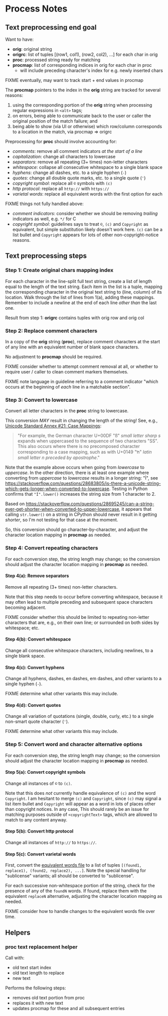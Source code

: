 # Process Notes

## Text preprocessing end goal

Want to have:

* **orig**: original string
* **origrc**: list of tuples [(row1, col1), (row2, col2), ...] for each char in orig
* **proc**: processed string ready for matching
* **procmap**: list of corresponding indices in orig for each char in proc
  - will include preceding character's index for e.g. newly inserted chars

FIXME eventually, may want to track start + end values in procmap

The **procmap** pointers to the index in the **orig** string are tracked for several reasons:

1. using the corresponding portion of the **orig** string when processing regular expressions in `<alt>` tags;
2. on errors, being able to communicate back to the user or caller the original position of the match failure; and
3. being able to show (via UI or otherwise) which row/column corresponds to a location in the match, via procmap => origrc

Preprocessing for **proc** should involve accounting for:

* _comments_: remove all comment indicators _at the start of a line_
* _capitalization_: change all characters to lowercase
* _separators_: remove all repeating (3+ times) non-letter characters
* _whitespace_: collapse all consecutive whitespace to a single blank space
* _hyphens_: change all dashes, etc. to a single hyphen (`-`)
* _quotes_: change all double quote marks, etc. to a single quote (`'`)
* _copyright symbol_: replace all `©` symbols with `(c)`
* _http protocol_: replace all `http://` with `https://`
* _varietal words_: replace all equivalent words with the first option for each

FIXME things not fully handled above:

* _comment indicators_: consider whether we should be removing _trailing_ indicators as well, e.g. `*/` for C
* _copyright symbol_: guidelines says to treat `©`, `(c)` and `Copyright` as equivalent, but simple substitution likely doesn't work here. `(c)` can be a list bullet and `Copyright` appears for lots of other non-copyright-notice reasons.

## Text preprocessing steps

### Step 1: Create original chars mapping index

For each character in the line-split full text string, create a list of length equal to the length of the text string.
Each item in the list is a tuple, mapping the corresponding character in the original text string to (line, column) of its location.
Walk through the list of lines from 1(a), adding these mappings.
Remember to include a newline at the end of each line _other than_ the last one.

Result from step 1: **origrc** contains tuples with orig row and orig col

### Step 2: Replace comment characters

In a copy of the **orig** string (**proc**), replace comment characters at the start of any line with an equivalent number of blank space characters.

No adjustment to **procmap** should be required.

FIXME consider whether to attempt comment removal at all, or whether to require user / caller to clean comment markers themselves.

FIXME note language in guideline referring to a comment indicator "which occurs at the beginning of _each_ line in a matchable section".

### Step 3: Convert to lowercase

Convert all letter characters in the **proc** string to lowercase.

This conversion _MAY_ result in changing the length of the string!
See, e.g., [Unicode Standard Annex #21: Case Mappings](https://www.unicode.org/reports/tr21/tr21-5.html):

> "For example, the German character U+00DF "ß" _small letter sharp s_ expands when uppercased to the sequence of two characters "SS". This also occurs where there is no precomposed character corresponding to a case mapping, such as with U+0149 "ŉ" _latin small letter n preceded by apostrophe_."

Note that the example above occurs when going from _lowercase_ to _uppercase_.
In the other direction, there is at least one example where converting from _uppercase_ to _lowercase_ results in a longer string: "İ", see https://stackoverflow.com/questions/28683805/is-there-a-unicode-string-which-gets-longer-when-converted-to-lowercase.
Testing in Python confirms that `"İ".lower()` increases the string size from 1 character to 2.

Based on https://stackoverflow.com/questions/28695245/can-a-string-ever-get-shorter-when-converted-to-upper-lowercase, it appears that calling `str.lower()` on a string in CPython should never result in it getting _shorter_, so I'm not testing for that case at the moment.

So, this conversion should go character-by-character, and adjust the character location mapping in **procmap** as needed.

### Step 4: Convert repeating characters

For each conversion step, the string length may change; so the conversion should adjust the character location mapping in **procmap** as needed.

#### Step 4(a): Remove separators

Remove all repeating (3+ times) non-letter characters.

Note that this step needs to occur before converting whitespace, because it may often lead to multiple preceding and subsequent space characters becoming adjacent.

FIXME consider whether this should be limited to repeating non-letter characters that are, e.g., on their own line; or surrounded on both sides by whitespace; etc.

#### Step 4(b): Convert whitespace

Change all consecutive whitespace characters, including newlines, to a single blank space.

#### Step 4(c): Convert hyphens

Change all hyphens, dashes, en dashes, em dashes, and other variants to a single hyphen (`-`).

FIXME determine what other variants this may include.

#### Step 4(d): Convert quotes

Change all variation of quotations (single, double, curly, etc.) to a single non-smart quote character (`'`).

FIXME determine what other variants this may include.

### Step 5: Convert word and character alternative options

For each conversion step, the string length may change; so the conversion should adjust the character location mapping in **procmap** as needed.

#### Step 5(a): Convert copyright symbols

Change all instances of `©` to `(c)`.

Note that this does _not_ currently handle equivalence of `(c)` and the word `Copyright`.
I am hesitant to merge `(c)` and `Copyright`, since `(c)` may signal a list item bullet and `Copyright` will appear as a word in lots of places other than copyright notices.
In any case, This should rarely be an issue for matching purposes outside of `<copyrightText>` tags, which are allowed to match to any content anyway.

#### Step 5(b): Convert http protocol

Change all instances of `http://` to `https://`.

#### Step 5(c): Convert varietal words

First, convert the [equivalent words file](https://spdx.org/licenses/equivalentwords.txt) to a list of tuples `[(found1, replace1), (found2, replace2), ...]`.
Note the special handling for "sublicense" variants; all should be converted to "sublicense".

For each successive non-whitespace portion of the string, check for the presence of any of the `foundN` words.
If found, replace them with the equivalent `replaceN` alternative, adjusting the character location mapping as needed.

FIXME consider how to handle changes to the equivalent words file over time.

## Helpers

### proc text replacement helper

Call with:
  - old text start index
  - old text length to replace
  - new text

Performs the following steps:
  - removes old text portion from proc
  - replaces it with new text
  - updates procmap for these and all subsequent entries
